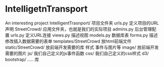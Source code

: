 # IntelligetnTransport
An interesting project
IntelligentTrasnport/ 项目文件夹
  urls.py 定义项目的URL声明
StreetCrowd/ 应用文件夹，也就是我们的实际项目
  admins.py 后台管理配置
  urls.py 定义URL连接
  views.py 描述视图
  models.py 数据库表
  forms.py 描述修改插入数据需要的表单
  templates/StreetCrowd 放html前端文件
  static/StreetCrowd/ 放前端开发需要的库 样式 事件与图片等
    image/ 放前端开发需要的图片
    js/ 我们自己定义的js事件函数
    css/ 我们自己定义的css样式
    d3/ bootstrap/ .....   库
